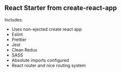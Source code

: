 ## React Starter from create-react-app

Includes:

- Uses non-ejected create react app
- Eslint
- Prettier
- Jest
- Clean Redux
- SASS
- Absolute imports configured
- React router and nice routing system